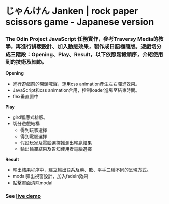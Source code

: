 # じゃんけん Janken | rock paper scissors game - Japanese version

### The Odin Project JavaScript 任務實作，參考Traversy Media的教學，再進行排版設計、加入動態效果，製作成日語極簡版。遊戲切分成三階段：Opening、Play、Result，以下依照階段順序，介紹使用到的技術及細節。

**Opening**
* 進行遊戲前的開頭喊聲，運用css animation產生左右彈進效果。
* JavaScript和css animation合用，控制loader進場至結束時間。
* flex垂直置中


**Play**
* gird響應式排版。
* 切分遊戲結構
  * 得到玩家選擇
  * 得到電腦選擇
  * 假設玩家及電腦選擇推測出輸贏結果
  * 輸出輸贏結果及告知使用者電腦選擇


**Result**
* 輸出結果程序中，建立輸出語系及勝、敗、平手三種不同的呈現方式。
* modal彈出視窗設計，加入fadeIn效果
* 點擊畫面清除modal



### See [live demo](https://yvonnechin.github.io/Janken/.)
